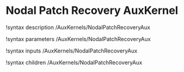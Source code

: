 # Nodal Patch Recovery AuxKernel

!syntax description /AuxKernels/NodalPatchRecoveryAux

!syntax parameters /AuxKernels/NodalPatchRecoveryAux

!syntax inputs /AuxKernels/NodalPatchRecoveryAux

!syntax children /AuxKernels/NodalPatchRecoveryAux
